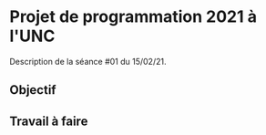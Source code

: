 Projet de programmation 2021 à l'UNC
====================================

Description de la séance #01 du 15/02/21.

Objectif
--------

Travail à faire
---------------
